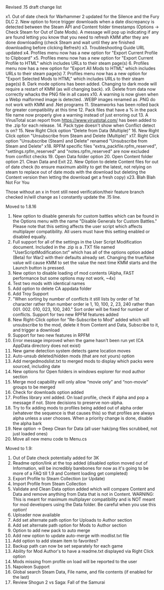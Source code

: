 Revised .15 draft change list

x1. Out of date check for Warhammer 2 updated for the Silence and the Fury DLC
2. New option to force trigger downloads when a date discrepancy is detected between the Steam API and Content folder timestamps (Options -> Check Steam for Out of Date Mods). A message will pop up indicating if any are found letting you know that you need to refresh KMM after they are done downloading (check Steam and wait until they are finished downloading before clicking Refresh)
x3. Troubleshooting Guide URL updated
x4. Profiles menu now has a new option for "Export Current Profile to Clipboard" 
x5. Profiles menu now has a new option for "Export Current Profile to HTML" which includes URLs to their steam page(s)
6. Profiles menu now has a new option for "Export All Mods to HTML" which includes URLs to their steam page(s)
7. Profiles menu now has a new option for "Export Selected Mods to HTML" which includes URLs to their steam page(s)
8. Dark mode options has been added. Changing to dark mode will require a restart of KMM (as will changing back).
x9. Delete from data now correctly whacks the PNG file in all cases
x10. A warning is now given when a Webp malformed image is detected. .WEBP images renamed as .PNG do not work with KMM and .Net programs
11. Steamworks has been rolled back for greater compatibility at this time
12. Pack files that have a % in the pack file name now properly give a warning instead of just erroring out
13. A VirusTotal scan report from https://www.virustotal.com/ has been added to the .zip for each release.
14. Pack type doesn't show when Conflict detect is on?
15. New Right Click option "Delete from Data (Multiple)"
16. New Right Click option "Unsubscribe from Steam and Delete (Multiple)"
x17. Right Click option "Unsubscribe (Steam) and Delete" renamed "Unsubscribe from Steam and Delete"
x18. RPFM specific files "extra_packfile.rpfm_reserved", "settings.rpfm_reserved" and "notes.rpfm_reserved" are now excluded from conflict checks
19. Open Data folder option
20. Open Content folder option
21. Clean Data and Exit
22. New Option to delete Content files for out of date check (to ensure maximum ability to get the latest, not relying on steam to replace out of date mods with the download but deleting the Content version then letting the download get a fresh copy)
x23. Blah Blah Not For You

Those without an x in front still need verification/their feature branch checked in/will change as I constantly update the .15 line.


Moved to 1.8.16
1. New option to disable generals for custom battles which can be found in the Options menu with the name "Disable Generals for Custom Battles." Please note that this setting affects the user script which affects multiplayer compatibility. All users must have this setting enabled or disabled equally.
2. Full support for all of the settings in the User Script Modification document. Included in the .zip is a .TXT file named "UserScriptModification.txt" which has all of the options option added (Beta) for War2 with their defaults already set. Changing the true/false value will cause KMM to set the value the next time KMM starts and the Launch button is pressed. 
3. New option to disable loading of mod contents (Alpha, FAST performance but some options may not work, ~4x)
4. Test two mods with identical names
5. Add option to delete CA appdata folder
6. Add Troy Support
7. "When sorting by number of conflicts it still lists by order of 1st character rather than number order ie 1, 10, 100, 2, 23, 240 rather than 001. 002. 010, 023, 100, 240." Sort order will be fixed for number of conflicts.
Support for two new RPFM features added
8. New Right-Click option for "Re-Subscribe to Mod" added which will unsubscribe to the mod, delete it from Content and Data, Subscribe to it, and trigger a download
9. Support for two new features in RPFM
10. Error message improved when the game hasn't been run yet (CA AppData directory does not exist)
11. New game detection system detects game location moves
12. Auto-unsub deleted/hidden mods (that are not yours) option
13. Add mergedmodslist.txt to merged mods to display which packs were sourced, including date
14. New options for Open folders in windows explorer for mod author section
15. Merge mod capability will only allow “movie only” and “non-movie” groups to be merged
16. Check for downloads option added
17. Profiles library xml added. On load profile, check if alpha and pop a message if not. Store decisions to preserve non-alpha. 
18. Try to fix adding mods to profiles being added out of alpha order (whatever the sequence is that causes this) so that profiles are always alpha unless a user chooses. When a priority change is done, disable the alpha bark
19. New option -> Deep Clean for Data (all user hak/png files scrubbed, not just loaded ones)
20. Move all new menu code to Menu.cs

Moved to 1.9:
1. Out of Date check potentially added for 3K
2. Readme option/link at the top added (disabled option moved out of Information, will be incredibly barebones for now as it's going to be more of a FAQ till 1.9 and Content loading get completed)
3. Export Profile to Steam Collection (or Update)
4. Import Profile from Steam Collection 
5. Validate and Clean Data option added which will compare Content and Data and remove anything from Data that is not in Content. WARNING: This is meant for maximum multiplayer compatibility and is NOT meant for mod developers using the Data folder. Be careful when you use this option!
6. Uploader now available
7. Add set alternate path option for Uploads to Author section
8. Add set alternate path option for Mods to Author section
9. Option to add new pack to auto merge
10. Add new option to update auto-merge with modlist.txt file
11. Add option to add steam item to favorites?
12. Backup path can now be set separately for each game
13.  Ability for Mod Author's to have a readme.txt displayed via Right Click option
14. Mods missing from profile on load will be reported to the user
15. Napoleon Support
16. Global search Steam Data, File name, and file contents (if enabled for the last)
17. Review Shogun 2 vs Saga: Fall of the Samurai
